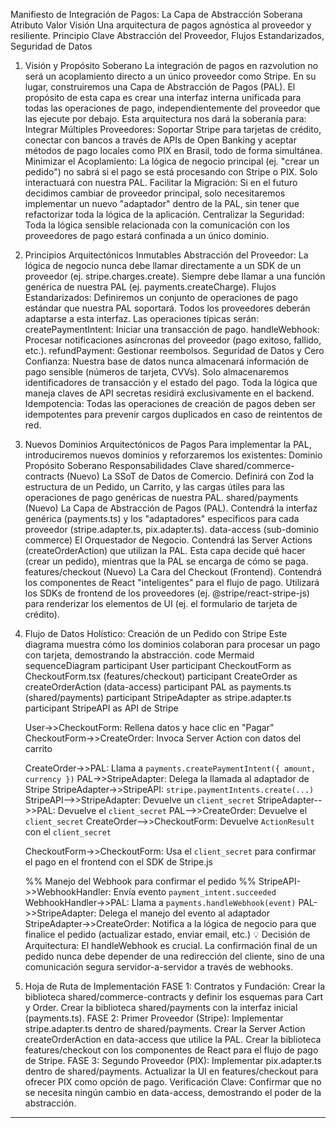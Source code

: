 Manifiesto de Integración de Pagos: La Capa de Abstracción Soberana
Atributo	Valor
Visión	Una arquitectura de pagos agnóstica al proveedor y resiliente.
Principio Clave	Abstracción del Proveedor, Flujos Estandarizados, Seguridad de Datos
1. Visión y Propósito Soberano
La integración de pagos en razvolution no será un acoplamiento directo a un único proveedor como Stripe. En su lugar, construiremos una Capa de Abstracción de Pagos (PAL). El propósito de esta capa es crear una interfaz interna unificada para todas las operaciones de pago, independientemente del proveedor que las ejecute por debajo.
Esta arquitectura nos dará la soberanía para:
Integrar Múltiples Proveedores: Soportar Stripe para tarjetas de crédito, conectar con bancos a través de APIs de Open Banking y aceptar métodos de pago locales como PIX en Brasil, todo de forma simultánea.
Minimizar el Acoplamiento: La lógica de negocio principal (ej. "crear un pedido") no sabrá si el pago se está procesando con Stripe o PIX. Solo interactuará con nuestra PAL.
Facilitar la Migración: Si en el futuro decidimos cambiar de proveedor principal, solo necesitaremos implementar un nuevo "adaptador" dentro de la PAL, sin tener que refactorizar toda la lógica de la aplicación.
Centralizar la Seguridad: Toda la lógica sensible relacionada con la comunicación con los proveedores de pago estará confinada a un único dominio.
2. Principios Arquitectónicos Inmutables
Abstracción del Proveedor: La lógica de negocio nunca debe llamar directamente a un SDK de un proveedor (ej. stripe.charges.create). Siempre debe llamar a una función genérica de nuestra PAL (ej. payments.createCharge).
Flujos Estandarizados: Definiremos un conjunto de operaciones de pago estándar que nuestra PAL soportará. Todos los proveedores deberán adaptarse a esta interfaz. Las operaciones típicas serán:
createPaymentIntent: Iniciar una transacción de pago.
handleWebhook: Procesar notificaciones asíncronas del proveedor (pago exitoso, fallido, etc.).
refundPayment: Gestionar reembolsos.
Seguridad de Datos y Cero Confianza: Nuestra base de datos nunca almacenará información de pago sensible (números de tarjeta, CVVs). Solo almacenaremos identificadores de transacción y el estado del pago. Toda la lógica que maneja claves de API secretas residirá exclusivamente en el backend.
Idempotencia: Todas las operaciones de creación de pagos deben ser idempotentes para prevenir cargos duplicados en caso de reintentos de red.
3. Nuevos Dominios Arquitectónicos de Pagos
Para implementar la PAL, introduciremos nuevos dominios y reforzaremos los existentes:
Dominio	Propósito Soberano	Responsabilidades Clave
shared/commerce-contracts (Nuevo)	La SSoT de Datos de Comercio.	Definirá con Zod la estructura de un Pedido, un Carrito, y las cargas útiles para las operaciones de pago genéricas de nuestra PAL.
shared/payments (Nuevo)	La Capa de Abstracción de Pagos (PAL).	Contendrá la interfaz genérica (payments.ts) y los "adaptadores" específicos para cada proveedor (stripe.adapter.ts, pix.adapter.ts).
data-access (sub-dominio commerce)	El Orquestador de Negocio.	Contendrá las Server Actions (createOrderAction) que utilizan la PAL. Esta capa decide qué hacer (crear un pedido), mientras que la PAL se encarga de cómo se paga.
features/checkout (Nuevo)	La Cara del Checkout (Frontend).	Contendrá los componentes de React "inteligentes" para el flujo de pago. Utilizará los SDKs de frontend de los proveedores (ej. @stripe/react-stripe-js) para renderizar los elementos de UI (ej. el formulario de tarjeta de crédito).
4. Flujo de Datos Holístico: Creación de un Pedido con Stripe
Este diagrama muestra cómo los dominios colaboran para procesar un pago con tarjeta, demostrando la abstracción.
code
Mermaid
sequenceDiagram
    participant User
    participant CheckoutForm as CheckoutForm.tsx (features/checkout)
    participant CreateOrder as createOrderAction (data-access)
    participant PAL as payments.ts (shared/payments)
    participant StripeAdapter as stripe.adapter.ts
    participant StripeAPI as API de Stripe

    User->>CheckoutForm: Rellena datos y hace clic en "Pagar"
    CheckoutForm->>CreateOrder: Invoca Server Action con datos del carrito

    CreateOrder->>PAL: Llama a `payments.createPaymentIntent({ amount, currency })`
    PAL->>StripeAdapter: Delega la llamada al adaptador de Stripe
    StripeAdapter->>StripeAPI: `stripe.paymentIntents.create(...)`
    StripeAPI-->>StripeAdapter: Devuelve un `client_secret`
    StripeAdapter-->>PAL: Devuelve el `client_secret`
    PAL-->>CreateOrder: Devuelve el `client_secret`
    CreateOrder-->>CheckoutForm: Devuelve `ActionResult` con el `client_secret`

    CheckoutForm->>CheckoutForm: Usa el `client_secret` para confirmar el pago en el frontend con el SDK de Stripe.js

    %% Manejo del Webhook para confirmar el pedido %%
    StripeAPI->>WebhookHandler: Envía evento `payment_intent.succeeded`
    WebhookHandler->>PAL: Llama a `payments.handleWebhook(event)`
    PAL->>StripeAdapter: Delega el manejo del evento al adaptador
    StripeAdapter->>CreateOrder: Notifica a la lógica de negocio para que finalice el pedido (actualizar estado, enviar email, etc.)
💡 Decisión de Arquitectura:
El handleWebhook es crucial. La confirmación final de un pedido nunca debe depender de una redirección del cliente, sino de una comunicación segura servidor-a-servidor a través de webhooks.
5. Hoja de Ruta de Implementación
FASE 1: Contratos y Fundación:
Crear la biblioteca shared/commerce-contracts y definir los esquemas para Cart y Order.
Crear la biblioteca shared/payments con la interfaz inicial (payments.ts).
FASE 2: Primer Proveedor (Stripe):
Implementar stripe.adapter.ts dentro de shared/payments.
Crear la Server Action createOrderAction en data-access que utilice la PAL.
Crear la biblioteca features/checkout con los componentes de React para el flujo de pago de Stripe.
FASE 3: Segundo Proveedor (PIX):
Implementar pix.adapter.ts dentro de shared/payments.
Actualizar la UI en features/checkout para ofrecer PIX como opción de pago.
Verificación Clave: Confirmar que no se necesita ningún cambio en data-access, demostrando el poder de la abstracción.

---

